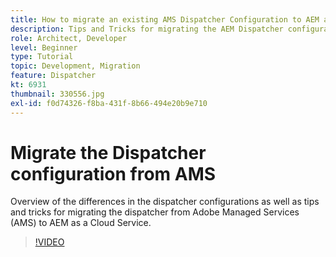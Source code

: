 ```yaml
---
title: How to migrate an existing AMS Dispatcher Configuration to AEM as a Cloud Service
description: Tips and Tricks for migrating the AEM Dispatcher configuration from Adobe Managed Services (AMS) to AEM as a Cloud Service.
role: Architect, Developer
level: Beginner
type: Tutorial
topic: Development, Migration
feature: Dispatcher
kt: 6931
thumbnail: 330556.jpg
exl-id: f0d74326-f8ba-431f-8b66-494e20b9e710
---
```

# Migrate the Dispatcher configuration from AMS

Overview of the differences in the dispatcher configurations as well as tips and tricks for migrating the dispatcher from Adobe Managed Services (AMS) to AEM as a Cloud Service.

>[!VIDEO](https://video.tv.adobe.com/v/330556/?quality=12&learn=on)
